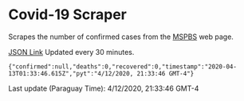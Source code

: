 # Covid-19 Scraper

Scrapes the number of confirmed cases from the [MSPBS](https://www.mspbs.gov.py/covid-19.php) web page.

[JSON Link](https://jmayalag.github.io/covid19-scrape/cases.json)
Updated every 30 minutes.
```
{"confirmed":null,"deaths":0,"recovered":0,"timestamp":"2020-04-13T01:33:46.615Z","pyt":"4/12/2020, 21:33:46 GMT-4"}
```
Last update (Paraguay Time): 4/12/2020, 21:33:46 GMT-4